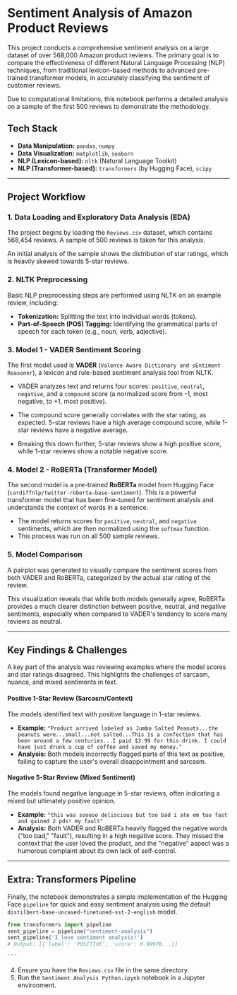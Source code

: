 # Sentiment Analysis of Amazon Product Reviews

This project conducts a comprehensive sentiment analysis on a large dataset of over 568,000 Amazon product reviews. The primary goal is to compare the effectiveness of different Natural Language Processing (NLP) techniques, from traditional lexicon-based methods to advanced pre-trained transformer models, in accurately classifying the sentiment of customer reviews.

Due to computational limitations, this notebook performs a detailed analysis on a sample of the first 500 reviews to demonstrate the methodology.

## Tech Stack

  * **Data Manipulation:** `pandas`, `numpy`
  * **Data Visualization:** `matplotlib`, `seaborn`
  * **NLP (Lexicon-based):** `nltk` (Natural Language Toolkit)
  * **NLP (Transformer-based):** `transformers` (by Hugging Face), `scipy`

-----

## Project Workflow

### 1\. Data Loading and Exploratory Data Analysis (EDA)

The project begins by loading the `Reviews.csv` dataset, which contains 568,454 reviews. A sample of 500 reviews is taken for this analysis.

An initial analysis of the sample shows the distribution of star ratings, which is heavily skewed towards 5-star reviews.

### 2\. NLTK Preprocessing

Basic NLP preprocessing steps are performed using NLTK on an example review, including:

  * **Tokenization:** Splitting the text into individual words (tokens).
  * **Part-of-Speech (POS) Tagging:** Identifying the grammatical parts of speech for each token (e.g., noun, verb, adjective).

### 3\. Model 1 - VADER Sentiment Scoring

The first model used is **VADER** (`Valence Aware Dictionary and sEntiment Reasoner`), a lexicon and rule-based sentiment analysis tool from NLTK.

  * VADER analyzes text and returns four scores: `positive`, `neutral`, `negative`, and a `compound` score (a normalized score from -1, most negative, to +1, most positive).

  * The compound score generally correlates with the star rating, as expected. 5-star reviews have a high average compound score, while 1-star reviews have a negative average.

  * Breaking this down further, 5-star reviews show a high positive score, while 1-star reviews show a notable negative score.

### 4\. Model 2 - RoBERTa (Transformer Model)

The second model is a pre-trained **RoBERTa** model from Hugging Face (`cardiffnlp/twitter-roberta-base-sentiment`). This is a powerful transformer model that has been fine-tuned for sentiment analysis and understands the context of words in a sentence.

  * The model returns scores for `positive`, `neutral`, and `negative` sentiments, which are then normalized using the `softmax` function.
  * This process was run on all 500 sample reviews.

### 5\. Model Comparison

A pairplot was generated to visually compare the sentiment scores from both VADER and RoBERTa, categorized by the actual star rating of the review.

This visualization reveals that while both models generally agree, RoBERTa provides a much clearer distinction between positive, neutral, and negative sentiments, especially when compared to VADER's tendency to score many reviews as neutral.

-----

## Key Findings & Challenges

A key part of the analysis was reviewing examples where the model scores and star ratings disagreed. This highlights the challenges of sarcasm, nuance, and mixed sentiments in text.

#### Positive 1-Star Review (Sarcasm/Context)

The models identified text with positive language in 1-star reviews.

  * **Example:** `"Product arrived labeled as Jumbo Salted Peanuts...the peanuts were...small...not salted...This is a confection that has been around a few centuries...I paid $3.99 for this drink. I could have just drunk a cup of coffee and saved my money."`
  * **Analysis:** Both models incorrectly flagged parts of this text as positive, failing to capture the user's overall disappointment and sarcasm.

#### Negative 5-Star Review (Mixed Sentiment)

The models found negative language in 5-star reviews, often indicating a mixed but ultimately positive opinion.

  * **Example:** `"this was sooooo deliscious but too bad i ate em too fast and gained 2 pds! my fault"`
  * **Analysis:** Both VADER and RoBERTa heavily flagged the negative words ("too bad," "fault"), resulting in a high negative score. They missed the context that the user loved the product, and the "negative" aspect was a humorous complaint about its own lack of self-control.

-----

## Extra: Transformers Pipeline

Finally, the notebook demonstrates a simple implementation of the Hugging Face `pipeline` for quick and easy sentiment analysis using the default `distilbert-base-uncased-finetuned-sst-2-english` model.

```python
from transformers import pipeline
sent_pipeline = pipeline("sentiment-analysis")
sent_pipeline('I love sentiment analysis!')
# Output: [{'label': 'POSITIVE', 'score': 0.99978...}]
```

    ```
4.  Ensure you have the `Reviews.csv` file in the same directory.
5.  Run the `Sentiment Analysis Python.ipynb` notebook in a Jupyter environment.
